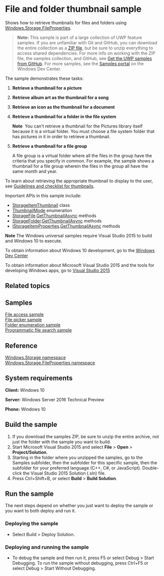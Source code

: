 ﻿<!---
  category: FilesFoldersAndLibraries
  samplefwlink: http://go.microsoft.com/fwlink/p/?LinkId=620545
--->

# File and folder thumbnail sample

Shows how to retrieve thumbnails for files and folders using [Windows.Storage.FileProperties](http://msdn.microsoft.com/library/windows/apps/br207831).

> **Note:** This sample is part of a large collection of UWP feature samples. 
> If you are unfamiliar with Git and GitHub, you can download the entire collection as a 
> [ZIP file](https://github.com/Microsoft/Windows-universal-samples/archive/master.zip), but be 
> sure to unzip everything to access shared dependencies. For more info on working with the ZIP file, 
> the samples collection, and GitHub, see [Get the UWP samples from GitHub](https://aka.ms/ovu2uq). 
> For more samples, see the [Samples portal](https://aka.ms/winsamples) on the Windows Dev Center. 

The sample demonstrates these tasks:

1.  **Retrieve a thumbnail for a picture**

2.  **Retrieve album art as the thumbnail for a song**

3.  **Retrieve an icon as the thumbnail for a document**

4.  **Retrieve a thumbnail for a folder in the file system**

    **Note**  You can't retrieve a thumbnail for the Pictures library itself because it is a virtual folder. You must choose a file system folder that has pictures in it in order to retrieve a thumbnail.

5.  **Retrieve a thumbnail for a file group**

    A file group is a virtual folder where all the files in the group have the criteria that you specify in common. For example, the sample shows a thumbnail for a file group wherein the files in the group all have the same month and year.

To learn about retrieving the appropriate thumbnail to display to the user, see [Guidelines and checklist for thumbnails](http://msdn.microsoft.com/library/windows/apps/hh465350).

Important APIs in this sample include:

-   [StorageItemThumbnail](http://msdn.microsoft.com/library/windows/apps/br207802) class
-   [ThumbnailMode](http://msdn.microsoft.com/library/windows/apps/br207809) enumeration
-   [StorageFile](http://msdn.microsoft.com/library/windows/apps/br227171).[GetThumbnailAsync](http://msdn.microsoft.com/library/windows/apps/br227210) methods
-   [StorageFolder](http://msdn.microsoft.com/library/windows/apps/br227230).[GetThumbnailAsync](http://msdn.microsoft.com/library/windows/apps/br227288) methods
-   [IStorageItemProperties](http://msdn.microsoft.com/library/windows/apps/hh701614).[GetThumbnailAsync](http://msdn.microsoft.com/library/windows/apps/hh701636) methods

**Note** The Windows universal samples require Visual Studio 2015 to build and Windows 10 to execute.
 
To obtain information about Windows 10 development, go to the [Windows Dev Center](http://go.microsoft.com/fwlink/?LinkID=532421)

To obtain information about Microsoft Visual Studio 2015 and the tools for developing Windows apps, go to [Visual Studio 2015](http://go.microsoft.com/fwlink/?LinkID=532422)

## Related topics

## Samples

[File access sample](http://go.microsoft.com/fwlink/p/?linkid=231445)  
[File picker sample](http://go.microsoft.com/fwlink/p/?linkid=231464)  
[Folder enumeration sample](http://go.microsoft.com/fwlink/p/?linkid=231512)  
[Programmatic file search sample](http://go.microsoft.com/fwlink/p/?linkid=231532)  

## Reference

[Windows.Storage namespace](http://msdn.microsoft.com/library/windows/apps/br227346)  
[Windows.Storage.FileProperties namespace](http://msdn.microsoft.com/library/windows/apps/br207831)  

## System requirements

**Client:** Windows 10

**Server:** Windows Server 2016 Technical Preview

**Phone:** Windows 10

## Build the sample

1. If you download the samples ZIP, be sure to unzip the entire archive, not just the folder with the sample you want to build. 
2. Start Microsoft Visual Studio 2015 and select **File** \> **Open** \> **Project/Solution**.
3. Starting in the folder where you unzipped the samples, go to the Samples subfolder, then the subfolder for this specific sample, then the subfolder for your preferred language (C++, C#, or JavaScript). Double-click the Visual Studio 2015 Solution (.sln) file.
4. Press Ctrl+Shift+B, or select **Build** \> **Build Solution**.

## Run the sample

The next steps depend on whether you just want to deploy the sample or you want to both deploy and run it.

### Deploying the sample

- Select Build > Deploy Solution. 

### Deploying and running the sample

- To debug the sample and then run it, press F5 or select Debug >  Start Debugging. To run the sample without debugging, press Ctrl+F5 or select Debug > Start Without Debugging. 
